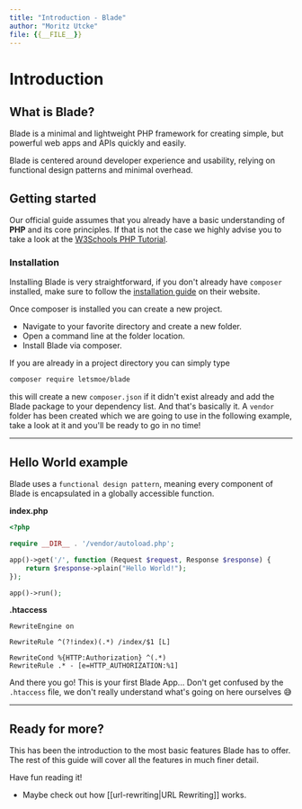 ```yaml
---
title: "Introduction - Blade"
author: "Moritz Utcke"
file: {{__FILE__}}
---
```


# Introduction

## What is Blade?
Blade is a minimal and lightweight PHP framework for creating simple, but powerful web apps and APIs quickly and easily.

Blade is centered around developer experience and usability, relying on functional design patterns and minimal overhead.

## Getting started
Our official guide assumes that you already have a basic understanding of **PHP** and its core principles. If that is not the case we highly advise you to take a look at the [W3Schools PHP Tutorial](https://www.w3schools.com/php/default.asp).

### Installation
Installing Blade is very straightforward, if you don't already have `composer` installed, make sure to follow the [installation guide](https://getcomposer.org/doc/00-intro.md#installation-linux-unix-macos) on their website.

Once composer is installed you can create a new project.

- Navigate to your favorite directory and create a new folder.
- Open a command line at the folder location.
- Install Blade via composer.

If you are already in a project directory you can simply type

```sh
composer require letsmoe/blade
```

this will create a new `composer.json` if it didn't exist already and add the Blade package to your dependency list.
And that's basically it. A `vendor` folder has been created which we are going to use in the following example, take a look at it and you'll be ready to go in no time!

<hr>

## Hello World example
Blade uses a `functional design pattern`, meaning every component of Blade is encapsulated in a globally accessible function.

**index.php**
```php
<?php

require __DIR__ . '/vendor/autoload.php';

app()->get('/', function (Request $request, Response $response) {
	return $response->plain("Hello World!");
});

app()->run();
```

**.htaccess**
```htaccess
RewriteEngine on

RewriteRule ^(?!index)(.*) /index/$1 [L]

RewriteCond %{HTTP:Authorization} ^(.*)
RewriteRule .* - [e=HTTP_AUTHORIZATION:%1]
```

And there you go! This is your first Blade App...
Don't get confused by the `.htaccess` file, we don't really understand what's going on here ourselves 😅

<hr>

## Ready for more?
This has been the introduction to the most basic features Blade has to offer. The rest of this guide will cover all the features in much finer detail.

Have fun reading it!

- Maybe check out how [[url-rewriting|URL Rewriting]] works.